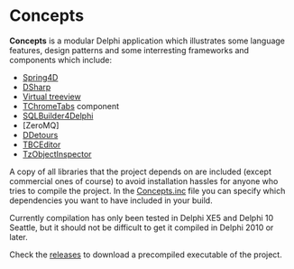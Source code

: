 # Concepts

**Concepts** is a modular Delphi application which illustrates some language features, design patterns and some interresting frameworks and components which include:

* [Spring4D](http://bitbucket.org/sglienke/spring4d)
* [DSharp](http://bitbucket.org/sglienke/dsharp)
* [Virtual treeview](http://github.com/Virtual-TreeView/Virtual-TreeView)
* [TChromeTabs](http://github.com/norgepaul/TChromeTabs) component
* [SQLBuilder4Delphi](http://github.com/ezequieljuliano/SQLBuilder4Delphi) 
* [ZeroMQ]
* [DDetours](http://github.com/MahdiSafsafi/DDetours)
* [TBCEditor](http://github.com/bonecode/TBCEditor)
* [TzObjectInspector](http://github.com/MahdiSafsafi/zcontrols)

A copy of all libraries that the project depends on are included (except commercial ones of course) to avoid installation hassles for anyone who tries to compile the project. 
In the [Concepts.inc](http://github.com/beNative/Concepts/blob/master/Concepts.inc) file you can specify which dependencies you want to have included in your build.

Currently compilation has only been tested in Delphi XE5 and Delphi 10 Seattle, but it should not be difficult to get it compiled in  Delphi 2010 or later.

Check the [releases](http://github.com/beNative/Concepts/releases) to download a precompiled executable of the project.
